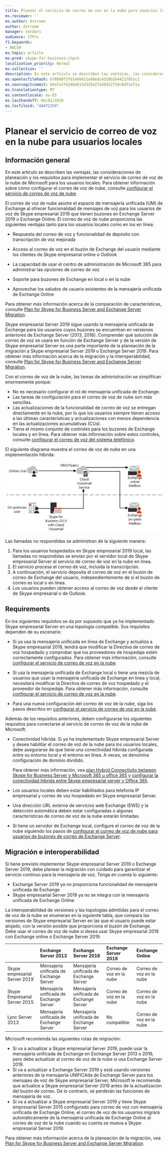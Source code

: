 ```yaml
---
title: Planear el servicio de correo de voz en la nube para usuarios locales | PBX Skype empresarial Server 2019
ms.reviewer: ''
ms.author: dstrome
author: dstrome
manager: serdars
audience: ITPro
f1.keywords:
- NOCSH
ms.topic: article
ms.prod: skype-for-business-itpro
localization_priority: Normal
ms.collection: ''
description: En este artículo se describen las ventajas, las consideraciones de planeación y los requisitos para implementar el servicio de correo de voz en la nube de Microsoft. Para obtener información sobre cómo configurar el correo de voz de nube, consulte Configurar el correo de voz de nube.
ms.openlocfilehash: b78608f3fd1e60421ad0edc4318b2b44217851c2
ms.sourcegitcommit: bdafa1f4146e615d325e27a50352f10c0d51ef1a
ms.translationtype: MT
ms.contentlocale: es-ES
ms.lasthandoff: 06/01/2020
ms.locfileid: "44472259"
---
```

# <a name="plan-cloud-voicemail-service-for-on-premises-users"></a>Planear el servicio de correo de voz en la nube para usuarios locales

## <a name="overview"></a>Información general

En este artículo se describen las ventajas, las consideraciones de planeación y los requisitos para implementar el servicio de correo de voz de la nube de Microsoft para los usuarios locales. Para obtener información sobre cómo configurar el correo de voz de nube, consulte [configurar el servicio de correo de voz de nube](configure-cloud-voicemail.md).

El correo de voz de nube asume el espacio de mensajería unificada (UM) de Exchange al ofrecer funcionalidad de mensajes de voz para los usuarios de voz de Skype empresarial 2019 que tienen buzones en Exchange Server 2019 o Exchange Online. El correo de voz de nube proporciona las siguientes ventajas tanto para los usuarios locales como en los en línea:

- Respuesta del correo de voz y funcionalidad de depósito con transcripción de voz mejorada

- Acceso al correo de voz en el buzón de Exchange del usuario mediante los clientes de Skype empresarial online o Outlook

- La capacidad de usar el centro de administración de Microsoft 365 para administrar las opciones de correo de voz

- Soporte para buzones de Exchange en local o en la nube

- Aprovechar los saludos de usuario existentes de la mensajería unificada de Exchange Online

Para obtener más información acerca de la comparación de características, consulte [Plan for Skype for Business Server and Exchange Server Migration](plan-um-migration.md).

Skype empresarial Server 2019 sigue usando la mensajería unificada de Exchange para los usuarios cuyos buzones se encuentran en versiones anteriores de Exchange Server (2013, 2016).  Comprender qué solución de correo de voz se usará en función de Exchange Server y de la versión de Skype empresarial Server es una parte importante de la planeación de la migración a Skype empresarial Server 2019 o Exchange Server 2019. Para obtener más información acerca de la migración y la interoperabilidad, consulte [Plan for Skype for Business Server and Exchange Server Migration](plan-um-migration.md).

Con el correo de voz de la nube, las tareas de administración se simplifican enormemente porque:

- No es necesario configurar el rol de mensajería unificada de Exchange.
- Las tareas de configuración para el correo de voz de nube son más sencillas.
- Las actualizaciones de la funcionalidad de correo de voz se entregan directamente en la nube, por lo que los usuarios siempre tienen acceso a las últimas características y actualizaciones con menos dependencia en las actualizaciones acumulativas (CUs).
- Tiene el mismo conjunto de controles para los buzones de Exchange locales y en línea. Para obtener más información sobre estos controles, consulte [configurar el correo de voz del sistema telefónico](https://support.office.com/article/Set-up-Phone-System-voicemail-Admin-help-9c590873-b014-4df3-9e27-1bb97322a79d).

El siguiente diagrama muestra el correo de voz de nube en una implementación híbrida:

![Correo de voz de nube de SfB](../../sfbserver2019/media/plan-cloud-voice-mail-server1.png)

Las llamadas no respondidas se administran de la siguiente manera:  

1. Para los usuarios hospedados en Skype empresarial 2019 local, las llamadas no respondidas se envían por el servidor local de Skype empresarial Server al servicio de correo de voz en la nube en línea.
2. El servicio procesa el correo de voz, incluida la transcripción.
3. A continuación, el servicio deposita el correo de voz en el buzón de correo de Exchange del usuario, independientemente de si el buzón de correo es local o en línea.  
4. Los usuarios pueden obtener acceso al correo de voz desde el cliente de Skype empresarial o de Outlook.

## <a name="requirements"></a>Requirements

En los siguientes requisitos se da por supuesto que ya ha implementado Skype empresarial Server en una topología compatible.  Sus requisitos dependen de su escenario:

- Si ya usa la mensajería unificada en línea de Exchange y actualiza a Skype empresarial 2019, tendrá que modificar la Directiva de correo de voz hospedado y comprobar que los proveedores de hospedaje estén correctamente configurados. Para obtener más información, consulte [configurar el servicio de correo de voz en la nube](configure-cloud-voicemail.md).

- Si usa la mensajería unificada de Exchange local o tiene una mezcla de usuarios que usan la mensajería unificada de Exchange en línea y local, necesitará modificar la Directiva de correo de voz hospedado y el proveedor de hospedaje.  Para obtener más información, consulte [configurar el servicio de correo de voz en la nube](configure-cloud-voicemail.md).

- Para una nueva configuración del correo de voz de la nube, siga los pasos descritos en [configurar el servicio de correo de voz en la nube](configure-cloud-voicemail.md).

Además de los requisitos anteriores, deben configurarse los siguientes requisitos para conectarse al servicio de correo de voz de la nube de Microsoft:

- Conectividad híbrida. Si ya ha implementado Skype empresarial Server y desea habilitar el correo de voz de la nube para los usuarios locales, debe asegurarse de que tiene una conectividad híbrida configurada entre su entorno local y el entorno en línea. A veces, se denomina configuración de dominio dividido.

   Para obtener más información, vea [plan Hybrid Connectivity between Skype for Business Server y Microsoft 365 u office 365](plan-hybrid-connectivity.md) y [configurar la conectividad híbrida entre Skype empresarial server y Office 365](configure-hybrid-connectivity.md).

- Los usuarios locales deben estar habilitados para telefonía IP empresarial y correo de voz hospedado en Skype empresarial Server.

- Una dirección URL externa de servicios web Exchange (EWS) y la detección automática deben estar configuradas o algunas características de correo de voz de la nube estarán limitadas.

- Si tiene un servidor de Exchange local, configure el correo de voz de la nube siguiendo los pasos de [configurar el correo de voz de nube para usuarios de buzones de correo de Exchange Server](https://docs.microsoft.com/microsoftteams/set-up-phone-system-voicemail#set-up-cloud-voicemail-for-exchange-server-mailbox-users).

## <a name="migration-and-interoperability"></a>Migración e interoperabilidad

Si tiene previsto implementar Skype empresarial Server 2019 o Exchange Server 2019, debe planear la migración con cuidado para garantizar el servicio continuo para la mensajería de voz. Tenga en cuenta lo siguiente:

- Exchange Server 2019 ya no proporciona funcionalidad de mensajería unificada de Exchange
- Skype empresarial Server 2019 ya no se integra con la mensajería unificada de Exchange Online

La interoperabilidad de versiones y las topologías admitidas para el correo de voz de la nube se enumeran en la siguiente tabla, que compara las versiones de Skype empresarial Server en las que el usuario puede estar alojado, con la versión posible que proporciona el buzón de Exchange. Debe usar el correo de voz de nube si desea usar Skype empresarial 2019 con Exchange online o Exchange Server 2019.

| | Exchange Server 2013 | Exchange Server 2016 | Exchange Server 2019 | Exchange Online   |
|:---    |:--- |:--- |:--- |:---  |
| Skype empresarial Server 2019 | Mensajería unificada de Exchange Server | Mensajería unificada de Exchange Server | Correo de voz en la nube | Correo de voz en la nube |
| Skype Empresarial Server 2015 | Mensajería unificada de Exchange Server | Mensajería unificada de Exchange Server | Correo de voz en la nube | Correo de voz en la nube |
| Lync Server 2013 <br>  | Mensajería unificada de Exchange Server | Mensajería unificada de Exchange Server | No compatible | Correo de voz en la nube |

Microsoft recomienda las siguientes rutas de migración:

- Si va a actualizar a Skype empresarial Server 2019, puede usar la mensajería unificada de Exchange en Exchange Server 2013 o 2016, pero debe actualizar al correo de voz de la nube si usa Exchange Server 2019.
- Si va a actualizar a Exchange Server 2019 y está usando versiones anteriores de la mensajería UNIFICAda de Exchange Server para los mensajes de voz de Skype empresarial Server, Microsoft le recomienda que actualice a Skype empresarial Server 2019 antes de la actualización del buzón de correo.  De lo contrario, se perderán las funciones de mensajería de voz.
- Si va a actualizar a Skype empresarial Server 2019 y tiene Skype empresarial Server 2015 configurado para correo de voz con mensajería unificada de Exchange Online, el correo de voz de los usuarios migrará automáticamente de la mensajería unificada de Exchange Online al correo de voz de la nube cuando su cuenta se mueva a Skype empresarial Server 2019. 

Para obtener más información acerca de la planeación de la migración, vea [Plan for Skype for Business Server and Exchange Server Migration](plan-um-migration.md).
